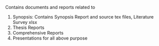 Contains documents and reports related to
1) Synopsis: Contains Synopsis Report and source tex files, Literature Survey xlsx
2) Thesis Reports
3) Comprehensive Reports
3) Presentations for all above purpose

